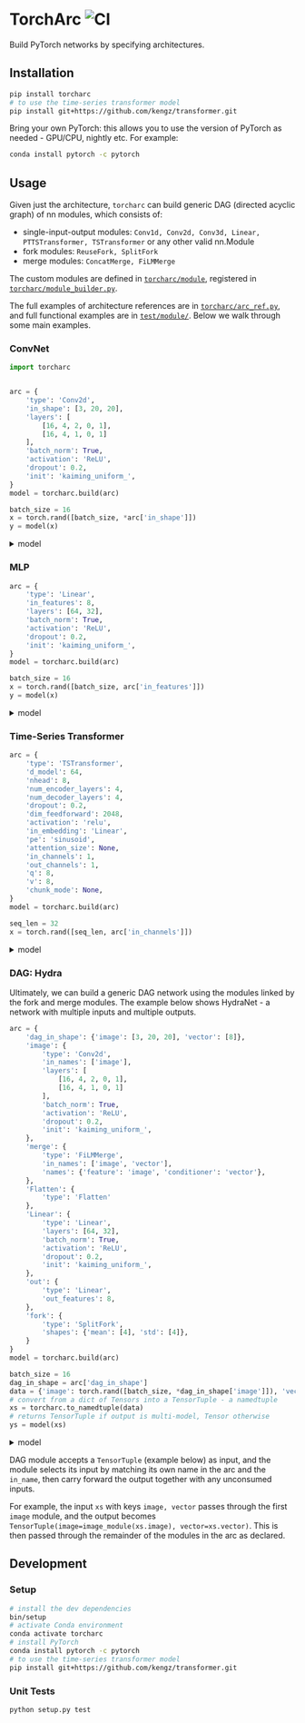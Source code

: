 # TorchArc ![CI](https://github.com/kengz/torcharc/workflows/CI/badge.svg)
Build PyTorch networks by specifying architectures.

## Installation

```bash
pip install torcharc
# to use the time-series transformer model
pip install git+https://github.com/kengz/transformer.git
```

Bring your own PyTorch: this allows you to use the version of PyTorch as needed - GPU/CPU, nightly etc. For example:

```bash
conda install pytorch -c pytorch
```

## Usage

Given just the architecture, `torcharc` can build generic DAG (directed acyclic graph) of nn modules, which consists of:
- single-input-output modules: `Conv1d, Conv2d, Conv3d, Linear, PTTSTransformer, TSTransformer` or any other valid nn.Module
- fork modules: `ReuseFork, SplitFork`
- merge modules: `ConcatMerge, FiLMMerge`

The custom modules are defined in [`torcharc/module`](https://github.com/kengz/torcharc/tree/master/torcharc/module), registered in [`torcharc/module_builder.py`](https://github.com/kengz/torcharc/blob/master/torcharc/module_builder.py).


The full examples of architecture references are in [`torcharc/arc_ref.py`](https://github.com/kengz/torcharc/blob/master/torcharc/arc_ref.py), and full functional examples are in [`test/module/`](https://github.com/kengz/torcharc/tree/master/test/module). Below we walk through some main examples.


### ConvNet

```python
import torcharc


arc = {
    'type': 'Conv2d',
    'in_shape': [3, 20, 20],
    'layers': [
        [16, 4, 2, 0, 1],
        [16, 4, 1, 0, 1]
    ],
    'batch_norm': True,
    'activation': 'ReLU',
    'dropout': 0.2,
    'init': 'kaiming_uniform_',
}
model = torcharc.build(arc)

batch_size = 16
x = torch.rand([batch_size, *arc['in_shape']])
y = model(x)
```

<details><summary>model</summary>
<p>

```
Sequential(
  (0): Conv2d(3, 16, kernel_size=(4, 4), stride=(2, 2))
  (1): BatchNorm2d(16, eps=1e-05, momentum=0.1, affine=True, track_running_stats=True)
  (2): ReLU()
  (3): Dropout2d(p=0.2, inplace=False)
  (4): Conv2d(16, 16, kernel_size=(4, 4), stride=(1, 1))
  (5): BatchNorm2d(16, eps=1e-05, momentum=0.1, affine=True, track_running_stats=True)
  (6): ReLU()
  (7): Dropout2d(p=0.2, inplace=False)
)
```

</p>
</details>


### MLP

```python
arc = {
    'type': 'Linear',
    'in_features': 8,
    'layers': [64, 32],
    'batch_norm': True,
    'activation': 'ReLU',
    'dropout': 0.2,
    'init': 'kaiming_uniform_',
}
model = torcharc.build(arc)

batch_size = 16
x = torch.rand([batch_size, arc['in_features']])
y = model(x)
```

<details><summary>model</summary>
<p>

```
Sequential(
  (0): Linear(in_features=8, out_features=64, bias=True)
  (1): BatchNorm1d(64, eps=1e-05, momentum=0.1, affine=True, track_running_stats=True)
  (2): ReLU()
  (3): Dropout(p=0.2, inplace=False)
  (4): Linear(in_features=64, out_features=32, bias=True)
  (5): BatchNorm1d(32, eps=1e-05, momentum=0.1, affine=True, track_running_stats=True)
  (6): ReLU()
  (7): Dropout(p=0.2, inplace=False)
)
```

</p>
</details>


### Time-Series Transformer

```python
arc = {
    'type': 'TSTransformer',
    'd_model': 64,
    'nhead': 8,
    'num_encoder_layers': 4,
    'num_decoder_layers': 4,
    'dropout': 0.2,
    'dim_feedforward': 2048,
    'activation': 'relu',
    'in_embedding': 'Linear',
    'pe': 'sinusoid',
    'attention_size': None,
    'in_channels': 1,
    'out_channels': 1,
    'q': 8,
    'v': 8,
    'chunk_mode': None,
}
model = torcharc.build(arc)

seq_len = 32
x = torch.rand([seq_len, arc['in_channels']])
```

<details><summary>model</summary>
<p>

```
TSTransformer(
  (in_embedding): Linear(in_features=1, out_features=64, bias=True)
  (pe): SinusoidPE(
    (dropout): Dropout(p=0.1, inplace=False)
  )
  (encoders): Sequential(
    (0): Encoder(
      (_selfAttention): MultiHeadAttention(
        (_W_q): Linear(in_features=64, out_features=64, bias=True)
        (_W_k): Linear(in_features=64, out_features=64, bias=True)
        (_W_v): Linear(in_features=64, out_features=64, bias=True)
        (_W_o): Linear(in_features=64, out_features=64, bias=True)
      )
      (_feedForward): PositionwiseFeedForward(
        (_linear1): Linear(in_features=64, out_features=2048, bias=True)
        (_linear2): Linear(in_features=2048, out_features=64, bias=True)
      )
      (_layerNorm1): LayerNorm((64,), eps=1e-05, elementwise_affine=True)
      (_layerNorm2): LayerNorm((64,), eps=1e-05, elementwise_affine=True)
      (_dropout): Dropout(p=0.2, inplace=False)
    )
    (1): Encoder(
      (_selfAttention): MultiHeadAttention(
        (_W_q): Linear(in_features=64, out_features=64, bias=True)
        (_W_k): Linear(in_features=64, out_features=64, bias=True)
        (_W_v): Linear(in_features=64, out_features=64, bias=True)
        (_W_o): Linear(in_features=64, out_features=64, bias=True)
      )
      (_feedForward): PositionwiseFeedForward(
        (_linear1): Linear(in_features=64, out_features=2048, bias=True)
        (_linear2): Linear(in_features=2048, out_features=64, bias=True)
      )
      (_layerNorm1): LayerNorm((64,), eps=1e-05, elementwise_affine=True)
      (_layerNorm2): LayerNorm((64,), eps=1e-05, elementwise_affine=True)
      (_dropout): Dropout(p=0.2, inplace=False)
    )
    (2): Encoder(
      (_selfAttention): MultiHeadAttention(
        (_W_q): Linear(in_features=64, out_features=64, bias=True)
        (_W_k): Linear(in_features=64, out_features=64, bias=True)
        (_W_v): Linear(in_features=64, out_features=64, bias=True)
        (_W_o): Linear(in_features=64, out_features=64, bias=True)
      )
      (_feedForward): PositionwiseFeedForward(
        (_linear1): Linear(in_features=64, out_features=2048, bias=True)
        (_linear2): Linear(in_features=2048, out_features=64, bias=True)
      )
      (_layerNorm1): LayerNorm((64,), eps=1e-05, elementwise_affine=True)
      (_layerNorm2): LayerNorm((64,), eps=1e-05, elementwise_affine=True)
      (_dropout): Dropout(p=0.2, inplace=False)
    )
    (3): Encoder(
      (_selfAttention): MultiHeadAttention(
        (_W_q): Linear(in_features=64, out_features=64, bias=True)
        (_W_k): Linear(in_features=64, out_features=64, bias=True)
        (_W_v): Linear(in_features=64, out_features=64, bias=True)
        (_W_o): Linear(in_features=64, out_features=64, bias=True)
      )
      (_feedForward): PositionwiseFeedForward(
        (_linear1): Linear(in_features=64, out_features=2048, bias=True)
        (_linear2): Linear(in_features=2048, out_features=64, bias=True)
      )
      (_layerNorm1): LayerNorm((64,), eps=1e-05, elementwise_affine=True)
      (_layerNorm2): LayerNorm((64,), eps=1e-05, elementwise_affine=True)
      (_dropout): Dropout(p=0.2, inplace=False)
    )
  )
  (decoders): ModuleList(
    (0): Decoder(
      (_selfAttention): MultiHeadAttention(
        (_W_q): Linear(in_features=64, out_features=64, bias=True)
        (_W_k): Linear(in_features=64, out_features=64, bias=True)
        (_W_v): Linear(in_features=64, out_features=64, bias=True)
        (_W_o): Linear(in_features=64, out_features=64, bias=True)
      )
      (_encoderDecoderAttention): MultiHeadAttention(
        (_W_q): Linear(in_features=64, out_features=64, bias=True)
        (_W_k): Linear(in_features=64, out_features=64, bias=True)
        (_W_v): Linear(in_features=64, out_features=64, bias=True)
        (_W_o): Linear(in_features=64, out_features=64, bias=True)
      )
      (_feedForward): PositionwiseFeedForward(
        (_linear1): Linear(in_features=64, out_features=2048, bias=True)
        (_linear2): Linear(in_features=2048, out_features=64, bias=True)
      )
      (_layerNorm1): LayerNorm((64,), eps=1e-05, elementwise_affine=True)
      (_layerNorm2): LayerNorm((64,), eps=1e-05, elementwise_affine=True)
      (_layerNorm3): LayerNorm((64,), eps=1e-05, elementwise_affine=True)
      (_dropout): Dropout(p=0.2, inplace=False)
    )
    (1): Decoder(
      (_selfAttention): MultiHeadAttention(
        (_W_q): Linear(in_features=64, out_features=64, bias=True)
        (_W_k): Linear(in_features=64, out_features=64, bias=True)
        (_W_v): Linear(in_features=64, out_features=64, bias=True)
        (_W_o): Linear(in_features=64, out_features=64, bias=True)
      )
      (_encoderDecoderAttention): MultiHeadAttention(
        (_W_q): Linear(in_features=64, out_features=64, bias=True)
        (_W_k): Linear(in_features=64, out_features=64, bias=True)
        (_W_v): Linear(in_features=64, out_features=64, bias=True)
        (_W_o): Linear(in_features=64, out_features=64, bias=True)
      )
      (_feedForward): PositionwiseFeedForward(
        (_linear1): Linear(in_features=64, out_features=2048, bias=True)
        (_linear2): Linear(in_features=2048, out_features=64, bias=True)
      )
      (_layerNorm1): LayerNorm((64,), eps=1e-05, elementwise_affine=True)
      (_layerNorm2): LayerNorm((64,), eps=1e-05, elementwise_affine=True)
      (_layerNorm3): LayerNorm((64,), eps=1e-05, elementwise_affine=True)
      (_dropout): Dropout(p=0.2, inplace=False)
    )
    (2): Decoder(
      (_selfAttention): MultiHeadAttention(
        (_W_q): Linear(in_features=64, out_features=64, bias=True)
        (_W_k): Linear(in_features=64, out_features=64, bias=True)
        (_W_v): Linear(in_features=64, out_features=64, bias=True)
        (_W_o): Linear(in_features=64, out_features=64, bias=True)
      )
      (_encoderDecoderAttention): MultiHeadAttention(
        (_W_q): Linear(in_features=64, out_features=64, bias=True)
        (_W_k): Linear(in_features=64, out_features=64, bias=True)
        (_W_v): Linear(in_features=64, out_features=64, bias=True)
        (_W_o): Linear(in_features=64, out_features=64, bias=True)
      )
      (_feedForward): PositionwiseFeedForward(
        (_linear1): Linear(in_features=64, out_features=2048, bias=True)
        (_linear2): Linear(in_features=2048, out_features=64, bias=True)
      )
      (_layerNorm1): LayerNorm((64,), eps=1e-05, elementwise_affine=True)
      (_layerNorm2): LayerNorm((64,), eps=1e-05, elementwise_affine=True)
      (_layerNorm3): LayerNorm((64,), eps=1e-05, elementwise_affine=True)
      (_dropout): Dropout(p=0.2, inplace=False)
    )
    (3): Decoder(
      (_selfAttention): MultiHeadAttention(
        (_W_q): Linear(in_features=64, out_features=64, bias=True)
        (_W_k): Linear(in_features=64, out_features=64, bias=True)
        (_W_v): Linear(in_features=64, out_features=64, bias=True)
        (_W_o): Linear(in_features=64, out_features=64, bias=True)
      )
      (_encoderDecoderAttention): MultiHeadAttention(
        (_W_q): Linear(in_features=64, out_features=64, bias=True)
        (_W_k): Linear(in_features=64, out_features=64, bias=True)
        (_W_v): Linear(in_features=64, out_features=64, bias=True)
        (_W_o): Linear(in_features=64, out_features=64, bias=True)
      )
      (_feedForward): PositionwiseFeedForward(
        (_linear1): Linear(in_features=64, out_features=2048, bias=True)
        (_linear2): Linear(in_features=2048, out_features=64, bias=True)
      )
      (_layerNorm1): LayerNorm((64,), eps=1e-05, elementwise_affine=True)
      (_layerNorm2): LayerNorm((64,), eps=1e-05, elementwise_affine=True)
      (_layerNorm3): LayerNorm((64,), eps=1e-05, elementwise_affine=True)
      (_dropout): Dropout(p=0.2, inplace=False)
    )
  )
  (out_linear): Linear(in_features=64, out_features=1, bias=True)
)
```

</p>
</details>


### DAG: Hydra

Ultimately, we can build a generic DAG network using the modules linked by the fork and merge modules. The example below shows HydraNet - a network with multiple inputs and multiple outputs.

```python
arc = {
    'dag_in_shape': {'image': [3, 20, 20], 'vector': [8]},
    'image': {
        'type': 'Conv2d',
        'in_names': ['image'],
        'layers': [
            [16, 4, 2, 0, 1],
            [16, 4, 1, 0, 1]
        ],
        'batch_norm': True,
        'activation': 'ReLU',
        'dropout': 0.2,
        'init': 'kaiming_uniform_',
    },
    'merge': {
        'type': 'FiLMMerge',
        'in_names': ['image', 'vector'],
        'names': {'feature': 'image', 'conditioner': 'vector'},
    },
    'Flatten': {
        'type': 'Flatten'
    },
    'Linear': {
        'type': 'Linear',
        'layers': [64, 32],
        'batch_norm': True,
        'activation': 'ReLU',
        'dropout': 0.2,
        'init': 'kaiming_uniform_',
    },
    'out': {
        'type': 'Linear',
        'out_features': 8,
    },
    'fork': {
        'type': 'SplitFork',
        'shapes': {'mean': [4], 'std': [4]},
    }
}
model = torcharc.build(arc)

batch_size = 16
dag_in_shape = arc['dag_in_shape']
data = {'image': torch.rand([batch_size, *dag_in_shape['image']]), 'vector': torch.rand([batch_size, *dag_in_shape['vector']])}
# convert from a dict of Tensors into a TensorTuple - a namedtuple
xs = torcharc.to_namedtuple(data)
# returns TensorTuple if output is multi-model, Tensor otherwise
ys = model(xs)
```

<details><summary>model</summary>
<p>

```
DAGNet(
  (module_dict): ModuleDict(
    (image): Sequential(
      (0): Conv2d(3, 16, kernel_size=(4, 4), stride=(2, 2))
      (1): BatchNorm2d(16, eps=1e-05, momentum=0.1, affine=True, track_running_stats=True)
      (2): ReLU()
      (3): Dropout2d(p=0.2, inplace=False)
      (4): Conv2d(16, 16, kernel_size=(4, 4), stride=(1, 1))
      (5): BatchNorm2d(16, eps=1e-05, momentum=0.1, affine=True, track_running_stats=True)
      (6): ReLU()
      (7): Dropout2d(p=0.2, inplace=False)
    )
    (merge): FiLMMerge(
      (conditioner_scale): Linear(in_features=8, out_features=16, bias=True)
      (conditioner_shift): Linear(in_features=8, out_features=16, bias=True)
    )
    (Flatten): Flatten()
    (Linear): Sequential(
      (0): Linear(in_features=576, out_features=64, bias=True)
      (1): BatchNorm1d(64, eps=1e-05, momentum=0.1, affine=True, track_running_stats=True)
      (2): ReLU()
      (3): Dropout(p=0.2, inplace=False)
      (4): Linear(in_features=64, out_features=32, bias=True)
      (5): BatchNorm1d(32, eps=1e-05, momentum=0.1, affine=True, track_running_stats=True)
      (6): ReLU()
      (7): Dropout(p=0.2, inplace=False)
    )
    (out): Linear(in_features=32, out_features=8, bias=True)
    (fork): SplitFork()
  )
)
```

</p>
</details>

DAG module accepts a `TensorTuple` (example below) as input, and the module selects its input by matching its own name in the arc and the `in_name`, then carry forward the output together with any unconsumed inputs.

For example, the input `xs` with keys `image, vector` passes through the first `image` module, and the output becomes `TensorTuple(image=image_module(xs.image), vector=xs.vector)`. This is then passed through the remainder of the modules in the arc as declared.

## Development

### Setup

```bash
# install the dev dependencies
bin/setup
# activate Conda environment
conda activate torcharc
# install PyTorch
conda install pytorch -c pytorch
# to use the time-series transformer model
pip install git+https://github.com/kengz/transformer.git
```

### Unit Tests

```bash
python setup.py test
```
